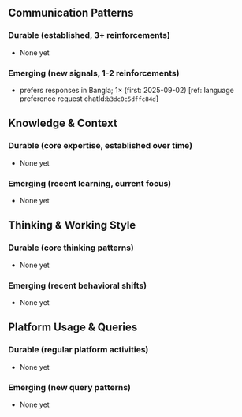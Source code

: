 ## Communication Patterns
### Durable (established, 3+ reinforcements)
- None yet

### Emerging (new signals, 1-2 reinforcements)
- prefers responses in Bangla; 1× (first: 2025-09-02) [ref: language preference request chatId:`b3dc0c5dffc84d`]

## Knowledge & Context
### Durable (core expertise, established over time)
- None yet

### Emerging (recent learning, current focus)
- None yet

## Thinking & Working Style
### Durable (core thinking patterns)
- None yet

### Emerging (recent behavioral shifts)
- None yet

## Platform Usage & Queries
### Durable (regular platform activities)
- None yet

### Emerging (new query patterns)
- None yet